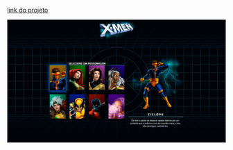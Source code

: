 <a href="https://ricardoferreira19.github.io/Projeto-X-MEM/">link do projeto</a>

<img src="https://github.com/RicardoFerreira19/Projeto-X-MEM/blob/main/src/Captura.png?raw=true" alt="">
